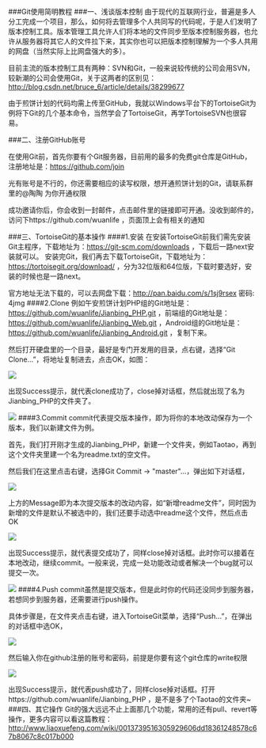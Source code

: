 ###Git使用简明教程
###一、浅谈版本控制
由于现代的互联网行业，普遍是多人分工完成一个项目，那么，如何将去管理多个人共同写的代码呢，于是人们发明了版本控制工具。版本管理工具允许人们将本地的文件同步至版本控制服务器，也允许从服务器将其它人的文件拉下来，其实你也可以把版本控制理解为一个多人共用的网盘（当然实际上比网盘强大的多）。

目前主流的版本控制工具有两种：SVN和Git，一般来说较传统的公司会用SVN，较新潮的公司会使用Git，关于这两者的区别见：http://blog.csdn.net/bruce_6/article/details/38299677

由于煎饼计划的代码均需上传至GitHub，我就以Windows平台下的TortoiseGit为例将下Git的几个基本命令，当然学会了TortoiseGit，再学TortoiseSVN也很容易。

###二、注册GitHub账号

在使用Git前，首先你要有个Git服务器，目前用的最多的免费git仓库是GitHub，注册地址是：https://github.com/join

光有账号是不行的，你还需要相应的读写权限，想开通煎饼计划的Git，请联系群里的@陶陶 为你开通权限

成功邀请你后，你会收到一封邮件，点击邮件里的链接即可开通。没收到邮件的，访问下https://github.com/wuanlife ，页面顶上会有相关的通知

###三、TortoiseGit的基本操作
####1.安装
在安装TortoiseGit前我们需先安装Git主程序，下载地址为：https://git-scm.com/downloads ，下载后一路next安装就可以。
安装完Git，我们再去下载TortoiseGit，下载地址为：https://tortoisegit.org/download/ ，分为32位版和64位版，下载时要选好，安装的时候也是一路next。

官方地址无法下载的，可以去网盘下载：http://pan.baidu.com/s/1sj9rsex 密码: 4jmg
####2.Clone
例如午安煎饼计划PHP组的Git地址是：https://github.com/wuanlife/Jianbing_PHP.git ，前端组的Git地址是：https://github.com/wuanlife/Jianbing_Web.git ，Android组的Git地址是：https://github.com/wuanlife/Jianbing_Android.git ，复制下来。

然后打开硬盘里的一个目录，最好是专门开发用的目录，点右键，选择“Git Clone...”，将地址复制进去，点击OK，如图：

![](https://raw.githubusercontent.com/wuanlife/Jianbing_Wiki/master/image/git_1.png)

出现Success提示，就代表clone成功了，close掉对话框，然后就出现了名为Jianbing_PHP的文件夹了。

![](https://raw.githubusercontent.com/wuanlife/Jianbing_Wiki/master/image/git_2.png)
####3.Commit
commit代表提交版本操作，即为将你的本地改动保存为一个版本，我们以新建文件为例。

首先，我们打开刚才生成的Jianbing_PHP，新建一个文件夹，例如Taotao，再到这个文件夹里建一个名为readme.txt的空文件。

然后我们在这里点击右键，选择Git Commit -> "master"...，弹出如下对话框，

![](https://raw.githubusercontent.com/wuanlife/Jianbing_Wiki/master/image/git_3.png)

上方的Message即为本次提交版本的改动内容，如“新增readme文件”，同时因为新增的文件是默认不被选中的，我们还要手动选中readme这个文件，然后点击OK

![](https://raw.githubusercontent.com/wuanlife/Jianbing_Wiki/master/image/git_4.png)

出现Success提示，就代表提交成功了，同样close掉对话框。此时你可以接着在本地改动，继续commit。一般来说，完成一处功能改动或者解决一个bug就可以提交一次。

![](https://raw.githubusercontent.com/wuanlife/Jianbing_Wiki/master/image/git_5.png)
####4.Push
commit虽然是提交版本，但是此时你的代码还没同步到服务器，若想同步到服务器，还需要进行push操作。

具体步骤是，在文件夹点击右键，进入TortoiseGit菜单，选择“Push...”，在弹出的对话框中选OK，

![](https://raw.githubusercontent.com/wuanlife/Jianbing_Wiki/master/image/git_6.png)

然后输入你在github注册的账号和密码，前提是你要有这个git仓库的write权限

![](https://raw.githubusercontent.com/wuanlife/Jianbing_Wiki/master/image/git_7.png)

出现Success提示，就代表push成功了，同样close掉对话框。打开https://github.com/wuanlife/Jianbing_PHP ，是不是多了个Taotao的文件夹~
###四、其它操作
Git的强大远远不止上面那几个功能，常用的还有pull、revert等操作，更多内容可以看这篇教程：http://www.liaoxuefeng.com/wiki/0013739516305929606dd18361248578c67b8067c8c017b000
